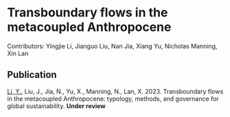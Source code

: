 

# Transboundary flows in the metacoupled Anthropocene


Contributors: Yingjie Li, Jianguo Liu, Nan Jia, Xiang Yu, Nicholas Manning, Xin Lan


## Publication

[Li, Y.](https://yingjieli.org/), Liu, J., Jia, N., Yu, X., Manning, N., Lan, X. 2023. Transboundary flows in the metacoupled Anthropocene: typology, methods, and governance for global sustainability. **Under review** 

